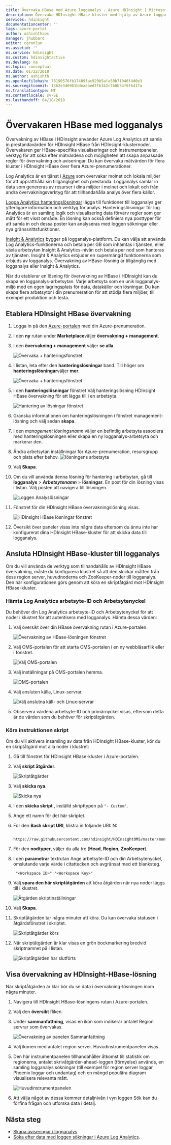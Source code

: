 ```yaml
---
title: Övervaka HBase med Azure logganalys - Azure HDInsight | Microsoft Docs
description: Övervaka HDInsight HBase-kluster med hjälp av Azure logganalys.
services: hdinsight
documentationcenter: ''
tags: azure-portal
author: ashishthaps
manager: jhubbard
editor: cgronlun
ms.assetid: ''
ms.service: hdinsight
ms.custom: hdinsightactive
ms.devlang: na
ms.topic: conceptual
ms.date: 01/22/2018
ms.author: ashishth
ms.openlocfilehash: 78190576fb17409fac929b5afa50b71046f4d0e3
ms.sourcegitcommit: 1362e3d6961bdeaebed7fb342c7b0b34f6f6417a
ms.translationtype: MT
ms.contentlocale: sv-SE
ms.lasthandoff: 04/18/2018
---
```

# <a name="monitor-hbase-with-log-analytics"></a>Övervakaren HBase med logganalys

Övervakning av HBase i HDInsight använder Azure Log Analytics att samla in prestandavärden för HDInsight HBase från HDInsight-klusternoder. Övervakaren ger HBase-specifika visualiseringar och instrumentpaneler, verktyg för att söka efter mätvärdena och möjligheten att skapa anpassade regler för övervakning och aviseringar. Du kan övervaka mätvärden för flera kluster i HDInsight HBase över flera Azure-prenumerationer.

Log Analytics är en tjänst i [Azure](../../operations-management-suite/operations-management-suite-overview.md) som övervakar molnet och lokala miljöer för att upprätthålla sin tillgänglighet och prestanda. Logganalys samlar in data som genereras av resurser i dina miljöer i molnet och lokalt och från andra övervakningsverktyg för att tillhandahålla analys över flera källor.

[Logga Analytics hanteringslösningar](../../log-analytics/log-analytics-add-solutions.md) lägga till funktioner till logganalys ger ytterligare information och verktyg för analys. Hanteringslösningar för log Analytics är en samling logik och visualisering data förvärv regler som ger mått för ett visst område. En lösning kan också definiera nya posttyper för att samla in och dessa poster kan analyseras med loggen sökningar eller nya gränssnittsfunktioner.

[Insight & Analytics](https://azure.microsoft.com/pricing/details/insight-analytics/) bygger på logganalys-plattform. Du kan välja att använda Log Analytics-funktionerna och betala per GB som inhämtas i tjänsten, eller växla arbetsytan Insight & Analytics-nivån och betala per nod som hanteras av tjänsten. Insight & Analytics erbjuder en supermängd funktionerna som erbjuds av logganalys. Övervakning av HBase-lösning är tillgänglig med logganalys eller Insight & Analytics.

När du etablerar en lösning för övervakning av HBase i HDInsight kan du skapa en logganalys-arbetsytan. Varje arbetsyta som en unik logganalys-miljö med en egen lagringsplats för data, datakällor och lösningar. Du kan skapa flera arbetsytor i din prenumeration för att stödja flera miljöer, till exempel produktion och testa.

## <a name="provision-hdinsight-hbase-monitoring"></a>Etablera HDInsight HBase övervakning

1. Logga in på den [Azure-portalen](https://portal.azure.com) med din Azure-prenumeration.
2. I den **ny** rutan under **Marketplace**väljer **övervakning + management**.
3. I den **övervakning + management** väljer **se alla**.

    ![Övervaka + hanteringsfönstret](./media/apache-hbase-monitor-with-oms/monitoring-management-blade.png)  

4. I listan, leta efter den **hanteringslösningar** band. Till höger om **hanteringslösningar**väljer **mer**.

    ![Övervaka + hanteringsfönstret](./media/apache-hbase-monitor-with-oms/management-solutions.png) 

5. I den **hanteringslösningar** fönstret Välj hanteringslösning HDInsight HBase övervakning för att lägga till i en arbetsyta.

    ![Hantering av lösningar fönstret](./media/apache-hbase-monitor-with-oms/hbase-solution.png)  
6. Granska informationen om hanteringslösningen i fönstret management-lösning och välj sedan **skapa**. 
7. I den *management lösningsnamn* väljer en befintlig arbetsyta associera med hanteringslösningen eller skapa en ny logganalys-arbetsyta och markerar den.
8. Ändra arbetsytan inställningar för Azure-prenumeration, resursgrupp och plats efter behov. 
    ![lösningens arbetsyta](./media/apache-hbase-monitor-with-oms/solution-workspace.png)  
9. Välj **Skapa**.  
10. Om du vill använda denna lösning för hantering i arbetsytan, gå till **logganalys** > ***Arbetsytenamn*** > **lösningar**. En post för din lösning visas i listan. Välj posten att navigera till lösningen.

    ![Loggen Analyslösningar](./media/apache-hbase-monitor-with-oms/log-analytics-solutions.png)  

11. Fönstret för din HDInsight HBase övervakningslösning visas.

    ![HDInsight HBase lösningar fönstret](./media/apache-hbase-monitor-with-oms/hdinsight-hbase-solution.png) 

12. Översikt över paneler visas inte några data eftersom du ännu inte har konfigurerat dina HDInsight HBase-kluster för att skicka data till logganalys.

## <a name="connect-hdinsight-hbase-cluster-to-log-analytics"></a>Ansluta HDInsight HBase-kluster till logganalys

Om du vill använda de verktyg som tillhandahålls av HDInsight HBase övervakning, måste du konfigurera klustret så att den skickar måtten från dess region server, huvudnoderna och ZooKeeper-noder till logganalys. Den här konfigurationen görs genom att köra en skriptåtgärd mot HDInsight HBase-kluster.

### <a name="get-log-analytics-workspace-id-and-workspace-key"></a>Hämta Log Analytics arbetsyte-ID och Arbetsytenyckel

Du behöver din Log Analytics arbetsyte-ID och Arbetsytenyckel för att noder i klustret för att autentisera med logganalys. Hämta dessa värden:

1. Välj översikt över din HBase övervakning rutan i Azure-portalen.

    ![Övervakning av HBase-lösningen fönstret](./media/apache-hbase-monitor-with-oms/hdinsight-hbase-solution.png) 

2. Välj OMS-portalen för att starta OMS-portalen i en ny webbläsarflik eller i fönstret.

    ![Välj OMS-portalen](./media/apache-hbase-monitor-with-oms/select-oms-portal.png) 

3. Välj inställningar på OMS-portalen hemma.

    ![OMS-portalen](./media/apache-hbase-monitor-with-oms/oms-portal-settings.png) 

4. Välj ansluten källa, Linux-servrar.

    ![Välj anslutna käll- och Linux-servrar](./media/apache-hbase-monitor-with-oms/select-linux-servers.png) 

5. Observera värdena arbetsyte-ID och primärnyckel visas, eftersom detta är de värden som du behöver för skriptåtgärden.

### <a name="run-the-script-action"></a>Köra instruktionen skript

Om du vill aktivera insamling av data från HDInsight HBase-kluster, kör du en skriptåtgärd mot alla noder i klustret:

1. Gå till fönstret för HDInsight HBase-kluster i Azure-portalen.
2. Välj **skript åtgärder**.

    ![Skriptåtgärder](./media/apache-hbase-monitor-with-oms/script-actions.png) 

3. Välj **skicka nya**.

    ![Skicka nya](./media/apache-hbase-monitor-with-oms/script-actions-submit-new.png)  

4. I den **skicka skript** , inställd skripttypen på `"- Custom"`.
5. Ange ett namn för det här skriptet.
6. För den **Bash skript URI**, klistra in följande URI: N:

        https://raw.githubusercontent.com/hdinsight/HDInsightOMS/master/monitoring/script2.sh 

7. För den **nodtyper**, väljer du alla tre (**Head**, **Region**, **ZooKeeper**).
8. I den **parametrar** textrutan Ange arbetsyte-ID och din Arbetsytenyckel, omslutande varje värde i citattecken och avgränsat med ett blanksteg.

        "<Workspace ID>" "<Workspace Key>"

9. Välj **spara den här skriptåtgärden** att köra åtgärden när nya noder läggs till i klustret.

    ![Åtgärden skriptinställningar](./media/apache-hbase-monitor-with-oms/submit-script-action.png)  

10. Välj **Skapa**.
11. Skriptåtgärden tar några minuter att köra. Du kan övervaka statusen i åtgärdsfönstret i skriptet.

    ![Skriptåtgärder körs](./media/apache-hbase-monitor-with-oms/script-action-running.png)  

12. När skriptåtgärden är klar visas en grön bockmarkering bredvid skriptnamnet på i listan.

    ![Skriptåtgärden har slutförts](./media/apache-hbase-monitor-with-oms/script-action-done.png)  

## <a name="view-the-hdinsight-hbase-monitoring-solution"></a>Visa övervakning av HDInsight-HBase-lösning

När skriptåtgärden är klar bör du se data i övervakning-lösningen inom några minuter.

1. Navigera till HDInsight HBase-lösningens rutan i Azure-portalen.
2. Välj den **översikt** fliken.
3. Under **sammanfattning**, visas en ikon som indikerar antalet Region servrar som övervakas.

    ![Övervakning av panelen Sammanfattning](./media/apache-hbase-monitor-with-oms/monitoring-summary-tile.png)  

4. Välj ikonen med antalet region server. Huvudinstrumentpanelen visas.
5. Den här instrumentpanelen tillhandahåller åtkomst till statistik om regionerna, antalet skrivåtgärder-ahead-loggen (förnyelse) används, en samling logganalys sökningar (till exempel för region server loggar Phoenix loggar och undantag) och en mängd populära diagram visualisera relevanta mått. 

    ![Huvudinstrumentpanelen](./media/apache-hbase-monitor-with-oms/main-dashboard.png)  

6. Att välja något av dessa kommer detaljnivån i vyn loggen Sök kan du förfina frågan och utforska data i detalj.

## <a name="next-steps"></a>Nästa steg

* [Skapa aviseringar i logganalys](../../log-analytics/log-analytics-alerts-creating.md)
* [Söka efter data med loggen sökningar i Azure Log Analytics](../../log-analytics/log-analytics-log-searches.md).
